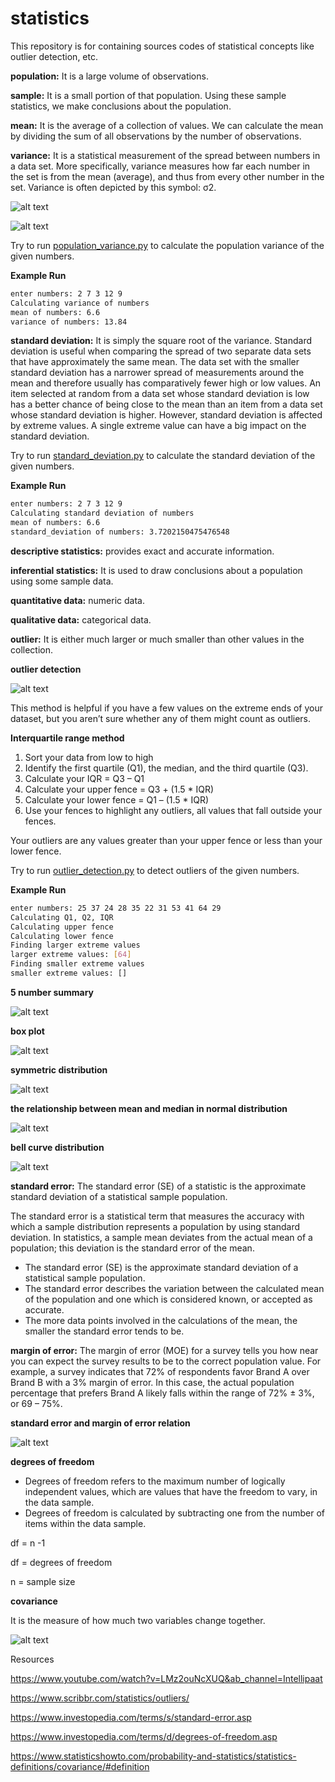 # statistics
This repository is for containing sources codes of statistical concepts like outlier detection, etc.

**population:** It is a large volume of observations.

**sample:**  It is a small portion of that population. Using these sample statistics, we make conclusions about the population.

**mean:** It is the average of a collection of values. We can calculate the mean by dividing the sum of all observations by the number of observations.

**variance:** It is a statistical measurement of the spread between numbers in a data set. More specifically, variance measures how far each number in the set is from the mean (average), and thus from every other number in the set. Variance is often depicted by this symbol: σ2.

![alt text](https://github.com/AyberkYavuz/statistics/blob/main/imgs/sample_variance_formula_image.png?raw=true)

![alt text](https://github.com/AyberkYavuz/statistics/blob/main/imgs/population_variance_formula_image.png?raw=true)

Try to run [population_variance.py](https://github.com/AyberkYavuz/statistics/blob/main/population_variance.py) to calculate the population variance of the given numbers.

**Example Run**
```bash
enter numbers: 2 7 3 12 9
Calculating variance of numbers
mean of numbers: 6.6
variance of numbers: 13.84
```

**standard deviation:** It is simply the square root of the variance. Standard deviation is useful when comparing the spread of two separate data sets that have approximately the same mean. The data set with the smaller standard deviation has a narrower spread of measurements around the mean and therefore usually has comparatively fewer high or low values. An item selected at random from a data set whose standard deviation is low has a better chance of being close to the mean than an item from a data set whose standard deviation is higher. However, standard deviation is affected by extreme values. A single extreme value can have a big impact on the standard deviation.

Try to run [standard_deviation.py](https://github.com/AyberkYavuz/statistics/blob/main/standard_deviation.py) to calculate the standard deviation of the given numbers.

**Example Run**
```bash
enter numbers: 2 7 3 12 9
Calculating standard deviation of numbers
mean of numbers: 6.6
standard_deviation of numbers: 3.7202150475476548
```

**descriptive statistics:** provides exact and accurate information.

**inferential statistics:** It is used to draw conclusions about a population using some sample data.

**quantitative data:** numeric data.

**qualitative data:** categorical data.

**outlier:** It is either much larger or much smaller than other values in the collection.

**outlier detection**

![alt text](https://github.com/AyberkYavuz/statistics/blob/main/imgs/outlier_detection.png?raw=true)

This method is helpful if you have a few values on the extreme ends of your dataset, but you aren’t sure whether any of them might count as outliers.

**Interquartile range method**

1. Sort your data from low to high
2. Identify the first quartile (Q1), the median, and the third quartile (Q3).
3. Calculate your IQR = Q3 – Q1
4. Calculate your upper fence = Q3 + (1.5 * IQR)
5. Calculate your lower fence = Q1 – (1.5 * IQR)
6. Use your fences to highlight any outliers, all values that fall outside your fences.

Your outliers are any values greater than your upper fence or less than your lower fence.

Try to run [outlier_detection.py](https://github.com/AyberkYavuz/statistics/blob/main/outlier_detection.py) to detect outliers of the given numbers.

**Example Run**
```bash
enter numbers: 25 37 24	28 35 22 31 53 41 64 29
Calculating Q1, Q2, IQR
Calculating upper fence
Calculating lower fence
Finding larger extreme values
larger extreme values: [64]
Finding smaller extreme values
smaller extreme values: []
```

**5 number summary**

![alt text](https://github.com/AyberkYavuz/statistics/blob/main/imgs/5_number_summary.png)

**box plot**

![alt text](https://github.com/AyberkYavuz/statistics/blob/main/imgs/box_plot.png)

**symmetric distribution**

![alt text](https://github.com/AyberkYavuz/statistics/blob/main/imgs/symmetric_distribution.png)

**the relationship between mean and median in normal distribution**

![alt text](https://github.com/AyberkYavuz/statistics/blob/main/imgs/mean_meadian_normal_distribution.png)

**bell curve distribution**

![alt text](https://github.com/AyberkYavuz/statistics/blob/main/imgs/bell_curve_distribution.png)

**standard error:** The standard error (SE) of a statistic is the approximate standard deviation of a statistical sample population.

The standard error is a statistical term that measures the accuracy with which a sample distribution represents a population by using standard deviation. In statistics, a sample mean deviates from the actual mean of a population; this deviation is the standard error of the mean.

* The standard error (SE) is the approximate standard deviation of a statistical sample population.
* The standard error describes the variation between the calculated mean of the population and one which is considered known, or accepted as accurate.
* The more data points involved in the calculations of the mean, the smaller the standard error tends to be.

**margin of error:** The margin of error (MOE) for a survey tells you how near you can expect the survey results to be to the correct population value. For example, a survey indicates that 72% of respondents favor Brand A over Brand B with a 3% margin of error. In this case, the actual population percentage that prefers Brand A likely falls within the range of 72% ± 3%, or 69 – 75%.

**standard error and margin of error relation**

![alt text](https://github.com/AyberkYavuz/statistics/blob/main/imgs/standard_error_and_margin_of_error.png)

**degrees of freedom**

* Degrees of freedom refers to the maximum number of logically independent values, which are values that have the freedom to vary, in the data sample.
* Degrees of freedom is calculated by subtracting one from the number of items within the data sample.

df = n -1

df = degrees of freedom

n = sample size

**covariance** 

It is the measure of how much two variables change together.

![alt text](https://github.com/AyberkYavuz/statistics/blob/main/imgs/covariance_formula.png)

Resources

https://www.youtube.com/watch?v=LMz2ouNcXUQ&ab_channel=Intellipaat

https://www.scribbr.com/statistics/outliers/

https://www.investopedia.com/terms/s/standard-error.asp

https://www.investopedia.com/terms/d/degrees-of-freedom.asp

https://www.statisticshowto.com/probability-and-statistics/statistics-definitions/covariance/#definition
